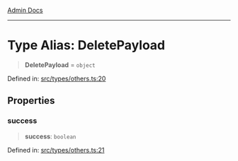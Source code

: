 [Admin Docs](/)

***

# Type Alias: DeletePayload

> **DeletePayload** = `object`

Defined in: [src/types/others.ts:20](https://github.com/PalisadoesFoundation/talawa-admin/blob/main/src/types/others.ts#L20)

## Properties

### success

> **success**: `boolean`

Defined in: [src/types/others.ts:21](https://github.com/PalisadoesFoundation/talawa-admin/blob/main/src/types/others.ts#L21)
